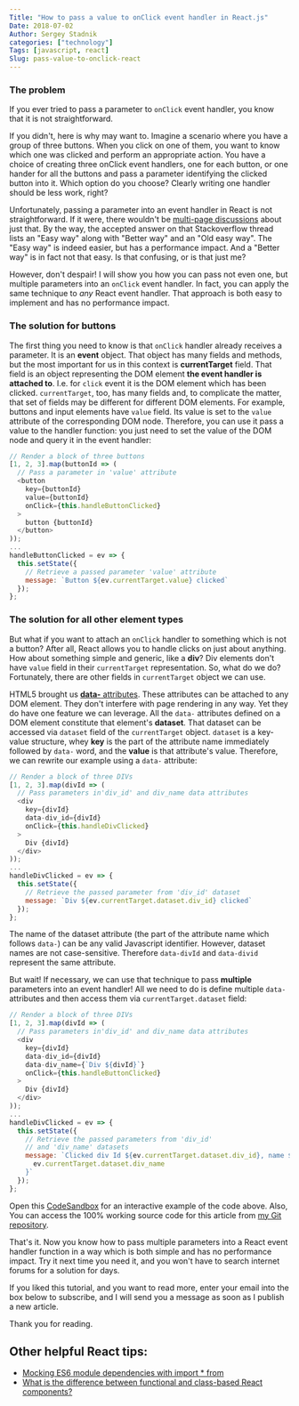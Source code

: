 ```yaml
---
Title: "How to pass a value to onClick event handler in React.js"
Date: 2018-07-02
Author: Sergey Stadnik
categories: ["technology"]
Tags: [javascript, react]
Slug: pass-value-to-onclick-react
---
```


### The problem

If you ever tried to pass a parameter to `onClick` event handler, you know that it is not straightforward.

If you didn't, here is why may want to. Imagine a scenario where you have a group of three buttons. When you click on one of them, you want to know which one was clicked and perform an appropriate action. You have a choice of creating three onClick event handlers, one for each button, or one hander for all the buttons and pass a parameter identifying the clicked button into it. Which option do you choose? Clearly writing one handler should be less work, right?

Unfortunately, passing a parameter into an event handler in React is not straightforward. If it were, there wouldn't be [multi-page discussions](https://stackoverflow.com/questions/29810914/react-js-onclick-cant-pass-value-to-method) about just that. By the way, the accepted answer on that Stackoverflow thread lists an "Easy way" along with "Better way" and an "Old easy way". The "Easy way" is indeed easier, but has a performance impact. And a "Better way" is in fact not that easy. Is that confusing, or is that just me?

However, don't despair! I will show you how you can pass not even one, but multiple parameters into an `onClick` event handler. In fact, you can apply the same technique to _any_ React event handler. That approach is both easy to implement and has no performance impact.

<!--more-->

### The solution for buttons

The first thing you need to know is that `onClick` handler already receives a parameter. It is an **event** object. That object has many fields and methods, but the most important for us in this context is **currentTarget** field. That field is an object representing the DOM element **the event handler is attached to**. I.e. for `click` event it is the DOM element which has been clicked. `currentTarget`, too, has many fields and, to complicate the matter, that set of fields may be different for different DOM elements. For example, buttons and input elements have `value` field. Its value is set to the `value` attribute of the corresponding DOM node. Therefore, you can use it pass a value to the handler function: you just need to set the value of the DOM node and query it in the event handler:

```js
// Render a block of three buttons
[1, 2, 3].map(buttonId => (
  // Pass a parameter in 'value' attribute
  <button
    key={buttonId}
    value={buttonId}
    onClick={this.handleButtonClicked}
  >
    button {buttonId}
  </button>
));
...
handleButtonClicked = ev => {
  this.setState({
    // Retrieve a passed parameter 'value' attribute
    message: `Button ${ev.currentTarget.value} clicked`
  });
};
```

### The solution for all other element types

But what if you want to attach an `onClick` handler to something which is not a button? After all, React allows you to handle clicks on just about anything. How about something simple and generic, like a **div**? Div elements don't have `value` field in their `currentTarget` representation. So, what do we do? Fortunately, there are other fields in `currentTarget` object we can use.

HTML5 brought us [**data-** attributes](https://developer.mozilla.org/en-US/docs/Web/HTML/Global_attributes/data-*). These attributes can be attached to any DOM element. They don't interfere with page rendering in any way. Yet they do have one feature we can leverage. All the `data-` attributes defined on a DOM element constitute that element's **dataset**. That dataset can be accessed via `dataset` field of the `currentTarget` object. `dataset` is a key-value structure, whey **key** is the part of the attribute name immediately followed by `data-` word, and the **value** is that attribute's value. Therefore, we can rewrite our example using a `data-` attribute:

```js
// Render a block of three DIVs
[1, 2, 3].map(divId => (
  // Pass parameters in'div_id' and div_name data attributes
  <div
    key={divId}
    data-div_id={divId}
    onClick={this.handleDivClicked}
  >
    Div {divId}
  </div>
));
...
handleDivClicked = ev => {
  this.setState({
    // Retrieve the passed parameter from 'div_id' dataset
    message: `Div ${ev.currentTarget.dataset.div_id} clicked`
  });
};
```

The name of the dataset attribute (the part of the attribute name which follows `data-`) can be any valid Javascript identifier. However, dataset names are not case-sensitive. Therefore `data-divId` and `data-divid` represent the same attribute.

But wait! If necessary, we can use that technique to pass **multiple** parameters into an event handler! All we need to do is define multiple ``data-`` attributes and then access them via `currentTarget.dataset` field:

```js
// Render a block of three DIVs
[1, 2, 3].map(divId => (
  // Pass parameters in'div_id' and div_name data attributes
  <div
    key={divId}
    data-div_id={divId}
    data-div_name={`Div ${divId}`}
    onClick={this.handleButtonClicked}
  >
    Div {divId}
  </div>
));
...
handleDivClicked = ev => {
  this.setState({
    // Retrieve the passed parameters from 'div_id'
    // and 'div_name' datasets
    message: `Clicked div Id ${ev.currentTarget.dataset.div_id}, name ${
      ev.currentTarget.dataset.div_name
    }`
  });
};
```

Open this [CodeSandbox](https://codesandbox.io/s/github/ozmoroz/react-pass-parameter-to-onClick/tree/master/) for an interactive example of the code above. Also, You can access the 100% working source code for this article from [my Git repository](https://github.com/ozmoroz/react-pass-parameter-to-onClick).

That's it. Now you know how to pass multiple parameters into a React event handler function in a way which is both simple and has no performance impact. Try it next time you need it, and you won't have to search internet forums for a solution for days.

If you liked this tutorial, and you want to read more, enter your email into the box below to subscribe, and I will send you a message as soon as I publish a new article.

Thank you for reading.

## Other helpful React tips:

- [Mocking ES6 module dependencies with import * from](/2017/09/mocking-es6-dependencies-1/)
- [What is the difference between functional and class-based React components?](/2018/08/react-functional-vs-class-components/)